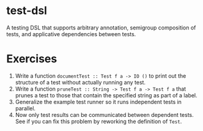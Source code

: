 # test-dsl

A testing DSL that supports arbitrary annotation, semigroup composition of tests,
and applicative dependencies between tests.

# Exercises

1. Write a function `documentTest :: Test f a -> IO ()` to print out the
structure of a test without actually running any test.
2. Write a function `pruneTest :: String -> Test f a -> Test f a` that prunes
a test to those that contain the specified string as part of a label.
3. Generalize the example test runner so it runs independent tests in parallel.
4. Now only test results can be communicated between dependent tests. See if you
can fix this problem by reworking the definition of `Test`.

